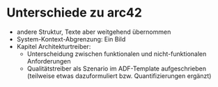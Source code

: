 # Unterschiede zu arc42

- andere Struktur, Texte aber weitgehend übernommen
- System-Kontext-Abgrenzung: Ein Bild
- Kapitel Architekturtreiber:
  - Unterscheidung zwischen funktionalen und nicht-funktionalen Anforderungen
  - Qualitätstreiber als Szenario im ADF-Template aufgeschrieben (teilweise etwas dazuformuliert bzw. Quantifizierungen ergänzt)

